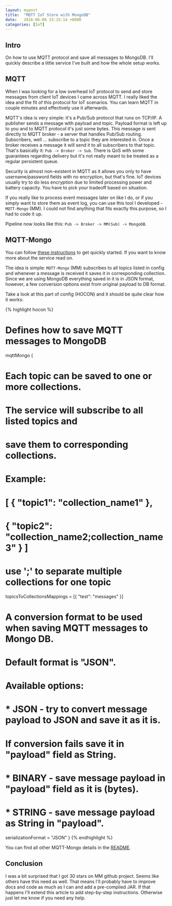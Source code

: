 ```yaml
---
layout: mypost
title:  "MQTT IoT Store with MongoDB"
date:   2016-06-06 15:15:14 +0800
categories: [IoT]
---
```

## Intro
On how to use MQTT protocol and save all messages to MongoDB. I'll quickly describe a little service I've built and how the whole setup works.

## MQTT
When I was looking for a low overhead IoT protocol to send and store messages from client IoT devices I came across MQTT. I really liked the idea and the fit of this protocol for IoT scenarios. You can learn MQTT in couple minutes and effectively use it afterwards. 

MQTT's idea is very simple: it's a Pub/Sub protocol that runs on TCP/IP. A publisher sends a message with payload and topic. Payload format is left up to you and to MQTT protocol it's just some bytes. This message is sent directly to MQTT broker - a server that handles Pub/Sub routing. Subscribers, well ... subscribe to a topic they are interested in. Once a broker receives a message it will send it to all subscribers to that topic. That's basically it: `Pub -> Broker -> Sub`. There is QoS with some guarantees regarding delivery but it's not really meant to be treated as a regular persistent queue.

Security is almost non-existent in MQTT as it allows you only to have username/password fields with no encryption, but that's fine. IoT devices usually try to do less encryption due to limited processing power and battery capacity. You have to pick your tradeoff based on situation.

If you really like to process event messages later on like I do, or if you simply want to store them as event log, you can use this tool I developed - `MQTT-Mongo` (MM). I could not find anything that fits exactly this purpose, so I had to code it up.

Pipeline now looks like this: `Pub -> Broker -> MM(Sub) -> MongoDB`.

## MQTT-Mongo
You can follow [these instructions](https://github.com/izmailoff/mqtt-mongo#fastest-way-to-get-started) to get quickly started. If you want to know more about the service read on.

The idea is simple: `MQTT-Mongo` (MM) subscribes to all topics listed in config and whenever a message is received it saves it in corresponding collection. Since we are using MongoDB everything saved in it is in JSON format, however, a few conversion options exist from original payload to DB format.

Take a look at this part of config (HOCON) and it should be quite clear how it works:

{% highlight hocon %}
# Defines how to save MQTT messages to MongoDB
mqttMongo {

  # Each topic can be saved to one or more collections.
  # The service will subscribe to all listed topics and
  # save them to corresponding collections.
  # Example:
  # [ { "topic1": "collection_name1" }, 
  #   { "topic2": "collection_name2;collection_name3" } ]
  # use ';' to separate multiple collections for one topic
  topicsToCollectionsMappings = [{
    "test": "messages"
  }]

  # A conversion format to be used when saving MQTT messages to Mongo DB.
  # Default format is "JSON".
  # Available options:
  #  * JSON - try to convert message payload to JSON and save it as it is.
  #    If conversion fails save it in "payload" field as String.
  #  * BINARY - save message payload in "payload" field as it is (bytes).
  #  * STRING - save message payload as String in "payload".
  serializationFormat = "JSON"
}
{% endhighlight %}

You can find all other MQTT-Mongo details in the [README](https://github.com/izmailoff/mqtt-mongo/blob/master/README.md).

## Conclusion
I was a bit surprised that I got 30 stars on MM github project. Seems like others have this need as well. That means I'll probably have to improve docs and code as much as I can and add a pre-compiled JAR. If that happens I'll extend this article to add step-by-step instructions. Otherwise just let me know if you need any help.

